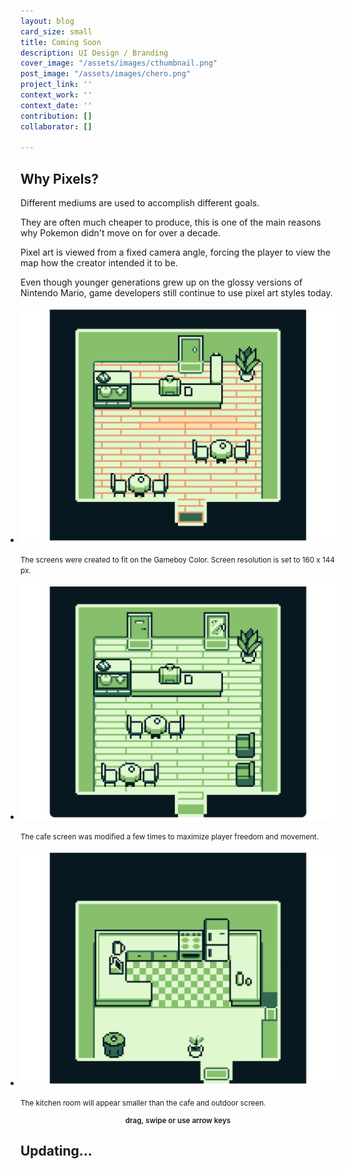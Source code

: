 ```yaml
---
layout: blog
card_size: small
title: Coming Soon
description: UI Design / Branding
cover_image: "/assets/images/cthumbnail.png"
post_image: "/assets/images/chero.png"
project_link: ''
context_work: ''
context_date: ''
contribution: []
collaborator: []

---
```

## Why Pixels?

Different mediums are used to accomplish different goals.

They are often much cheaper to produce, this is one of the main reasons why Pokemon didn't move on for over a decade.

Pixel art is viewed from a fixed camera angle, forcing the player to view the map how the creator intended it to be.

Even though younger generations grew up on the glossy versions of Nintendo Mario, game developers still continue to use pixel art styles today.

<style>

.glide ul {

max-width: initial;

}

.glide img {

pointer-events: none;

}

.glide__slides {

padding-left: 0;

}

.glide .glide__slide {

opacity: 1; transform: scale(1);

}

</style>

<div class="glide mt4">

<div class="glide__track" data-glide-el="track">

<ul class="glide__slides">

<li class="glide__slide" style="text-align: left;"> <img src="/assets/images/cDraft1.png" alt="first iteration">

<small>The screens were created to fit on the Gameboy Color. Screen resolution is set to 160 x 144 px.</small>

</li>

<li class="glide__slide" style="text-align: left;"> <img src="/assets/images/cDraft2.png" alt="second iteration">

<small>The cafe screen was modified a few times to maximize player freedom and movement.</small>

</li>

<li class="glide__slide" style="text-align: left;"> <img src="/assets/images/cDraft3.png" alt="second iteration">

<small>The kitchen room will appear smaller than the cafe and outdoor screen.</small>

</li>

</ul>

</div>

<small style="text-align: center; color: var(--ink-6); font-weight: 600; display: block;">drag, swipe or use arrow keys</small>

</div>

## Updating...
